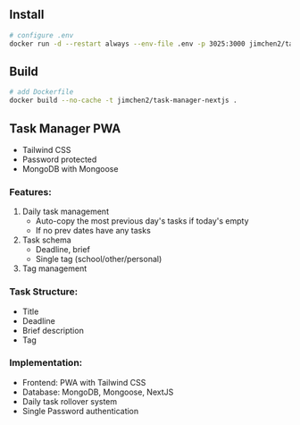 
## Install 
```sh
# configure .env
docker run -d --restart always --env-file .env -p 3025:3000 jimchen2/task-manager-nextjs:latest
```

## Build

```sh
# add Dockerfile
docker build --no-cache -t jimchen2/task-manager-nextjs .
```


## Task Manager PWA

- Tailwind CSS
- Password protected
- MongoDB with Mongoose

### Features:
1. Daily task management
   - Auto-copy the most previous day's tasks if today's empty
   - If no prev dates have any tasks
2. Task schema
   - Deadline, brief
   - Single tag (school/other/personal)
3. Tag management

### Task Structure:
- Title
- Deadline
- Brief description
- Tag

### Implementation:
- Frontend: PWA with Tailwind CSS
- Database: MongoDB, Mongoose, NextJS
- Daily task rollover system
- Single Password authentication